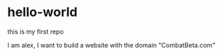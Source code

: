 # hello-world
this is my first repo

I am alex, I want to build a website with the domain "CombatBeta.com"
